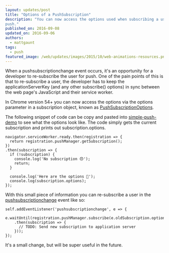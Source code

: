 ```yaml
---
layout: updates/post
title: "Options of a PushSubscription"
description: "You can now access the options used when subscribing a user to
push."
published_on: 2016-09-08
updated_on: 2016-09-06
authors:
  - mattgaunt
tags:
  - push
featured_image: /web/updates/images/2015/10/web-animations-resources.png
---
```


When a pushsubscriptionchange event occurs, it's an opportunity for a developer
to re-subscribe the user for push. One of the pain points of this is that to
re-subscribe a user, the developer has to keep the applicationServerKey (and any
other subscribe() options) in sync between the web page's JavaScript and their
service worker.

In Chrome version 54+ you can now access the options via the options parameter
in a subscription object, known as
[PushSubscriptionOptions](https://www.w3.org/TR/push-api/#pushsubscriptionoptions-dictionary).

The following snippet of code can be copy and pasted into
[simple-push-demo](https://gauntface.github.io/simple-push-demo/) to see what
the options look like. The code simply gets the current subscription and prints
out subscription.options.

    navigator.serviceWorker.ready.then(registration => {  
      return registration.pushManager.getSubscription();  
    })  
    .then(subscription => {  
      if (!subscription) {  
        console.log('No subscription 😞');  
        return;  
      }

      console.log('Here are the options 🎉');  
      console.log(subscription.options);  
    });

With this small piece of information you can re-subscribe a user in the
[pushsubscriptionchange](https://www.w3.org/TR/push-api/#the-pushsubscriptionchange-event)
event like so:

    self.addEventListener('pushsubscriptionchange', e => {  
      e.waitUntil(registration.pushManager.subscribe(e.oldSubscription.options)  
        .then(subscription => {  
          // TODO: Send new subscription to application server  
        }));  
    });

It's a small change, but will be super useful in the future.

